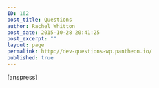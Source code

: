 ```yaml
---
ID: 162
post_title: Questions
author: Rachel Whitton
post_date: 2015-10-28 20:41:25
post_excerpt: ""
layout: page
permalink: http://dev-questions-wp.pantheon.io/
published: true
---
```

[anspress]